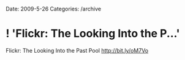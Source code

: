 Date: 2009-5-26
Categories: /archive

# ! 'Flickr: The Looking Into the P...'

Flickr: The Looking Into the Past Pool <a href="http://bit.ly/oM7Vo" rel="nofollow">http://bit.ly/oM7Vo</a>
